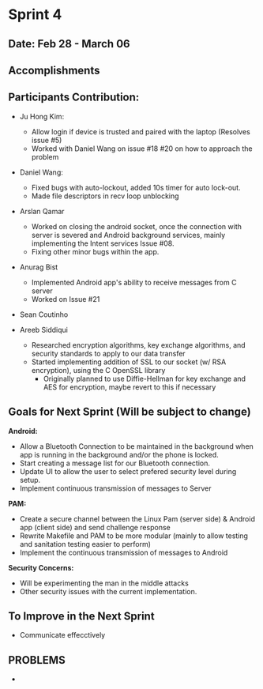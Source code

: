 # Sprint 4

## Date: Feb 28 - March 06

## Accomplishments


## Participants Contribution:
* Ju Hong Kim: 
    * Allow login if device is trusted and paired with the laptop (Resolves issue #5)
    * Worked with Daniel Wang on issue #18 #20 on how to approach the problem
* Daniel Wang: 
    * Fixed bugs with auto-lockout, added 10s timer for auto lock-out.
    * Made file descriptors in recv loop unblocking

* Arslan Qamar
    * Worked on closing the android socket, once the connection with server is severed and Android background services, mainly implementing the Intent services Issue #08.
    * Fixing other minor bugs within the app. 
   
* Anurag Bist
   * Implemented Android app's ability to receive messages from C server
   * Worked on Issue #21

* Sean Coutinho
  
* Areeb Siddiqui
   * Researched encryption algorithms, key exchange algorithms, and security standards to apply to our data transfer
   * Started implementing addition of SSL to our socket (w/ RSA encryption), using the C OpenSSL library      
      * Originally planned to use Diffie-Hellman for key exchange and AES for encryption, maybe revert to this if necessary


## Goals for Next Sprint (Will be subject to change)
**Android:**
   * Allow a Bluetooth Connection to be maintained in the background when app is running in the background and/or the phone is locked.
   * Start creating a message list for our Bluetooth connection. 
   * Update UI to allow the user to select prefered security level during setup.
   * Implement continuous transmission of messages to Server

 **PAM:**
   * Create a secure channel between the Linux Pam (server side) & Android app (client side) and send challenge response 
   * Rewrite Makefile and PAM to be more modular (mainly to allow testing and sanitation testing easier to perform)
   * Implement the continuous transmission of messages to Android
     
 **Security Concerns:**
   * Will be experimenting the man in the middle attacks
   * Other security issues with the current implementation.

## To Improve in the Next Sprint
   * Communicate effecctively


## PROBLEMS
   * 
